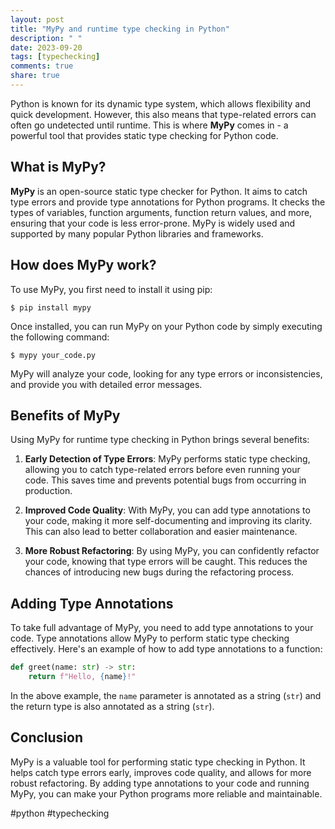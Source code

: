 ```yaml
---
layout: post
title: "MyPy and runtime type checking in Python"
description: " "
date: 2023-09-20
tags: [typechecking]
comments: true
share: true
---
```


Python is known for its dynamic type system, which allows flexibility and quick development. However, this also means that type-related errors can often go undetected until runtime. This is where **MyPy** comes in - a powerful tool that provides static type checking for Python code.

## What is MyPy?

**MyPy** is an open-source static type checker for Python. It aims to catch type errors and provide type annotations for Python programs. It checks the types of variables, function arguments, function return values, and more, ensuring that your code is less error-prone. MyPy is widely used and supported by many popular Python libraries and frameworks.

## How does MyPy work?

To use MyPy, you first need to install it using pip:

```
$ pip install mypy
```

Once installed, you can run MyPy on your Python code by simply executing the following command:

```
$ mypy your_code.py
```

MyPy will analyze your code, looking for any type errors or inconsistencies, and provide you with detailed error messages.

## Benefits of MyPy

Using MyPy for runtime type checking in Python brings several benefits:

1. **Early Detection of Type Errors**: MyPy performs static type checking, allowing you to catch type-related errors before even running your code. This saves time and prevents potential bugs from occurring in production.

2. **Improved Code Quality**: With MyPy, you can add type annotations to your code, making it more self-documenting and improving its clarity. This can also lead to better collaboration and easier maintenance.

3. **More Robust Refactoring**: By using MyPy, you can confidently refactor your code, knowing that type errors will be caught. This reduces the chances of introducing new bugs during the refactoring process.

## Adding Type Annotations

To take full advantage of MyPy, you need to add type annotations to your code. Type annotations allow MyPy to perform static type checking effectively. Here's an example of how to add type annotations to a function:

```python
def greet(name: str) -> str:
    return f"Hello, {name}!"
```

In the above example, the `name` parameter is annotated as a string (`str`) and the return type is also annotated as a string (`str`).

## Conclusion

MyPy is a valuable tool for performing static type checking in Python. It helps catch type errors early, improves code quality, and allows for more robust refactoring. By adding type annotations to your code and running MyPy, you can make your Python programs more reliable and maintainable.

#python #typechecking
